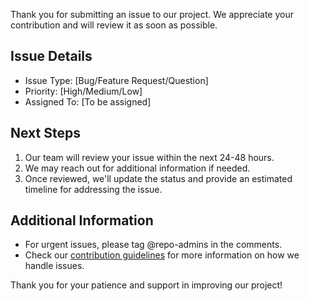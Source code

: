Thank you for submitting an issue to our project. We appreciate your contribution and will review it as soon as possible.

## Issue Details
- Issue Type: [Bug/Feature Request/Question]
- Priority: [High/Medium/Low]
- Assigned To: [To be assigned]

## Next Steps
1. Our team will review your issue within the next 24-48 hours.
2. We may reach out for additional information if needed.
3. Once reviewed, we'll update the status and provide an estimated timeline for addressing the issue.

## Additional Information
- For urgent issues, please tag @repo-admins in the comments.
- Check our [contribution guidelines](CONTRIBUTING.md) for more information on how we handle issues.

Thank you for your patience and support in improving our project!
